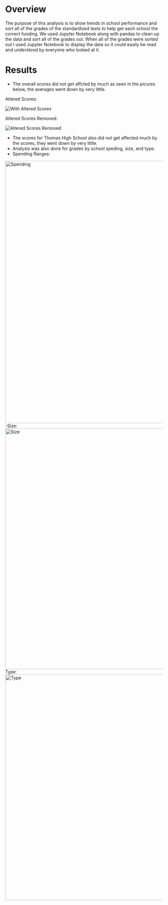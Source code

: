 # Overview

The purpose of this analysis is to show trends in school performance and sort all of the grades of the standardized tests to help get each school the correct funding. We used Jupyter Notebook along with pandas to clean up the data and sort all of the grades out. When all of the grades were sorted out I used Jupyter Notebook to display the data so it could easily be read and understood by everyone who looked at it. 

# Results

- The overall scores did not get affcted by much as seen in the picures below, the averages went down by very little.

Altered Scores:

![With Altered Scores](https://user-images.githubusercontent.com/94948877/150743054-ee249c9f-1971-4d85-93fe-0dbac518ea90.png)

Altered Scores Removed:

![Altered Scores Removed](https://user-images.githubusercontent.com/94948877/150743077-6a9f9dad-47dc-4d19-8c7e-408db3e41279.png)

- The scores for Thomas High School also did not get affected much by the scores, they went down by very little. 
- Analysis was also done for grades by school speding, size, and type. 
- Spending Ranges:

<img width="837" alt="Spending" src="https://user-images.githubusercontent.com/94948877/150744738-9dee2926-f6b4-440f-8d65-4ba14de0be27.png">
-Size: 

<img width="768" alt="Size" src="https://user-images.githubusercontent.com/94948877/150744793-3419e60d-c74a-4ee0-963c-15e48c754394.png">
Type:  

<img width="720" alt="Type" src="https://user-images.githubusercontent.com/94948877/150744827-0930ef6b-3ea0-4502-a6d1-7db709b894b3.png">
